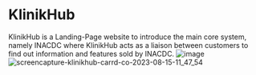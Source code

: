# KlinikHub
KlinikHub is a Landing-Page website to introduce the main core system, namely INACDC where KlinikHub acts as a liaison between customers to find out information and features sold by INACDC.
![image](https://github.com/malfian7/KlinikHub/assets/38493144/9d6cf0a4-d8b2-40e9-98df-d1c003063043)
![screencapture-klinikhub-carrd-co-2023-08-15-11_47_54](https://github.com/malfian7/KlinikHub/assets/38493144/62dabaf4-44a4-40de-ac65-1805b1184573)

